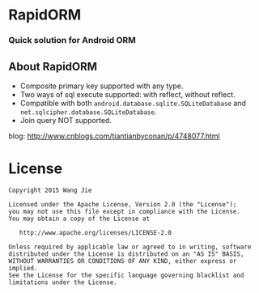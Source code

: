 # RapidORM
### Quick solution for Android ORM

## About RapidORM
- Composite primary key supported with any type.
- Two ways of sql execute supported: with reflect, without reflect.
- Compatible with both `android.database.sqlite.SQLiteDatabase` and `net.sqlcipher.database.SQLiteDatabase`.
- Join query NOT supported.

blog: http://www.cnblogs.com/tiantianbyconan/p/4748077.html


License
=======

    Copyright 2015 Wang Jie

    Licensed under the Apache License, Version 2.0 (the "License");
    you may not use this file except in compliance with the License.
    You may obtain a copy of the License at

       http://www.apache.org/licenses/LICENSE-2.0

    Unless required by applicable law or agreed to in writing, software
    distributed under the License is distributed on an "AS IS" BASIS,
    WITHOUT WARRANTIES OR CONDITIONS OF ANY KIND, either express or implied.
    See the License for the specific language governing blacklist and
    limitations under the License.

